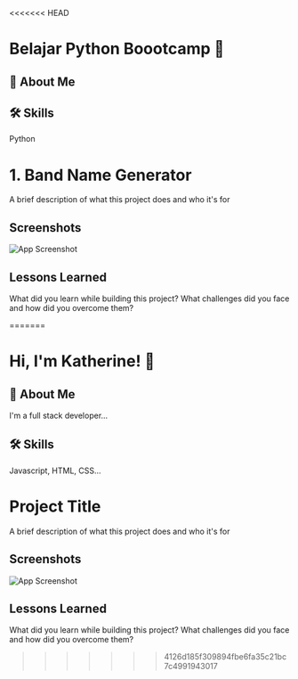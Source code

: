 <<<<<<< HEAD

# Belajar Python Boootcamp 👋


## 🚀 About Me


## 🛠 Skills
Python


# 1. Band Name Generator

A brief description of what this project does and who it's for


## Screenshots

![App Screenshot](https://via.placeholder.com/468x300?text=App+Screenshot+Here)


## Lessons Learned

What did you learn while building this project? What challenges did you face and how did you overcome them?

=======

# Hi, I'm Katherine! 👋


## 🚀 About Me
I'm a full stack developer...


## 🛠 Skills
Javascript, HTML, CSS...


# Project Title

A brief description of what this project does and who it's for


## Screenshots

![App Screenshot](https://via.placeholder.com/468x300?text=App+Screenshot+Here)


## Lessons Learned

What did you learn while building this project? What challenges did you face and how did you overcome them?

>>>>>>> 4126d185f309894fbe6fa35c21bc7c4991943017
